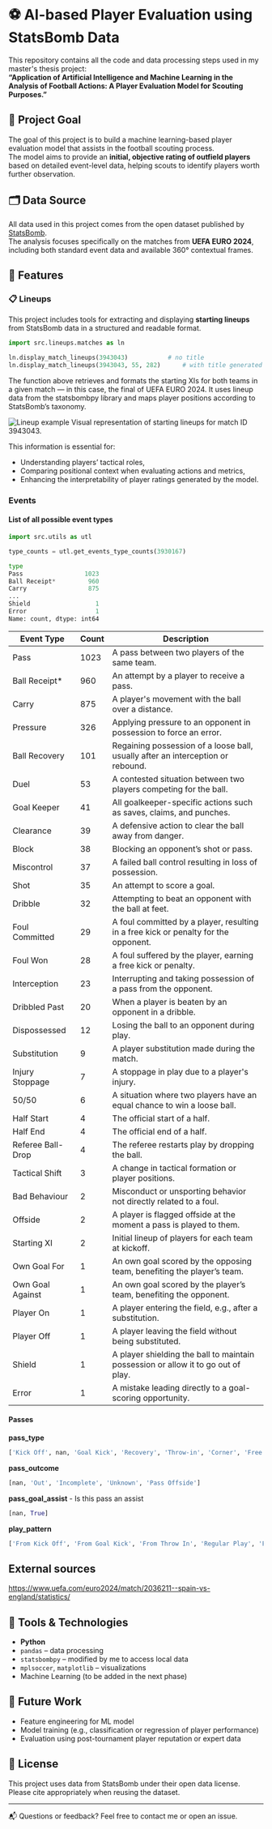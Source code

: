 # ⚽ AI-based Player Evaluation using StatsBomb Data

This repository contains all the code and data processing steps used in my master's thesis project:  
**“Application of Artificial Intelligence and Machine Learning in the Analysis of Football Actions: A Player Evaluation Model for Scouting Purposes.”**

## 🎯 Project Goal

The goal of this project is to build a machine learning-based player evaluation model that assists in the football scouting process.  
The model aims to provide an **initial, objective rating of outfield players** based on detailed event-level data, helping scouts to identify players worth further observation.

## 🗂️ Data Source

All data used in this project comes from the open dataset published by [StatsBomb](https://github.com/statsbomb/open-data).  
The analysis focuses specifically on the matches from **UEFA EURO 2024**, including both standard event data and available 360° contextual frames.

## 🧠 Features

### 📋 Lineups

This project includes tools for extracting and displaying **starting lineups** from StatsBomb data in a structured and readable format.

```python
import src.lineups.matches as ln

ln.display_match_lineups(3943043)			# no title
ln.display_match_lineups(3943043, 55, 282)		# with title generated using competition data 
```

The function above retrieves and formats the starting XIs for both teams in a given match — in this case, the final of UEFA EURO 2024. It uses lineup data from the statsbombpy library and maps player positions according to StatsBomb’s taxonomy.

![Lineup example](images/figure_lineup_final.png)
Visual representation of starting lineups for match ID 3943043.

This information is essential for:
- Understanding players’ tactical roles,
- Comparing positional context when evaluating actions and metrics,
- Enhancing the interpretability of player ratings generated by the model.

### Events 

#### List of all possible event types

```python
import src.utils as utl

type_counts = utl.get_events_type_counts(3930167)

type
Pass                 1023
Ball Receipt*         960				
Carry                 875
...				
Shield                  1
Error                   1
Name: count, dtype: int64
```
| Event Type          | Count | Description |
|---------------------|-------|-------------|
| Pass                | 1023  | A pass between two players of the same team. |
| Ball Receipt*       | 960   | An attempt by a player to receive a pass. |
| Carry               | 875   | A player's movement with the ball over a distance. |
| Pressure            | 326   | Applying pressure to an opponent in possession to force an error. |
| Ball Recovery       | 101   | Regaining possession of a loose ball, usually after an interception or rebound. |
| Duel                | 53    | A contested situation between two players competing for the ball. |
| Goal Keeper         | 41    | All goalkeeper-specific actions such as saves, claims, and punches. |
| Clearance           | 39    | A defensive action to clear the ball away from danger. |
| Block               | 38    | Blocking an opponent’s shot or pass. |
| Miscontrol          | 37    | A failed ball control resulting in loss of possession. |
| Shot                | 35    | An attempt to score a goal. |
| Dribble             | 32    | Attempting to beat an opponent with the ball at feet. |
| Foul Committed      | 29    | A foul committed by a player, resulting in a free kick or penalty for the opponent. |
| Foul Won            | 28    | A foul suffered by the player, earning a free kick or penalty. |
| Interception        | 23    | Interrupting and taking possession of a pass from the opponent. |
| Dribbled Past       | 20    | When a player is beaten by an opponent in a dribble. |
| Dispossessed        | 12    | Losing the ball to an opponent during play. |
| Substitution        | 9     | A player substitution made during the match. |
| Injury Stoppage     | 7     | A stoppage in play due to a player's injury. |
| 50/50               | 6     | A situation where two players have an equal chance to win a loose ball. |
| Half Start          | 4     | The official start of a half. |
| Half End            | 4     | The official end of a half. |
| Referee Ball-Drop   | 4     | The referee restarts play by dropping the ball. |
| Tactical Shift      | 3     | A change in tactical formation or player positions. |
| Bad Behaviour       | 2     | Misconduct or unsporting behavior not directly related to a foul. |
| Offside             | 2     | A player is flagged offside at the moment a pass is played to them. |
| Starting XI         | 2     | Initial lineup of players for each team at kickoff. |
| Own Goal For        | 1     | An own goal scored by the opposing team, benefiting the player’s team. |
| Own Goal Against    | 1     | An own goal scored by the player’s team, benefiting the opponent. |
| Player On           | 1     | A player entering the field, e.g., after a substitution. |
| Player Off          | 1     | A player leaving the field without being substituted. |
| Shield              | 1     | A player shielding the ball to maintain possession or allow it to go out of play. |
| Error               | 1     | A mistake leading directly to a goal-scoring opportunity. |

#### Passes

**pass_type**
```python
['Kick Off', nan, 'Goal Kick', 'Recovery', 'Throw-in', 'Corner', 'Free Kick', 'Interception']
```

**pass_outcome**
```python
[nan, 'Out', 'Incomplete', 'Unknown', 'Pass Offside']
```

**pass_goal_assist** - Is this pass an assist
```python
[nan, True]
```

**play_pattern**
```python
['From Kick Off', 'From Goal Kick', 'From Throw In', 'Regular Play', 'From Corner', 'From Counter', 'From Free Kick', 'From Keeper', 'Other']
```

## External sources

https://www.uefa.com/euro2024/match/2036211--spain-vs-england/statistics/


## 🧪 Tools & Technologies

- **Python**
- `pandas` – data processing  
- `statsbombpy` – modified by me to access local data  
- `mplsoccer`, `matplotlib` – visualizations  
- Machine Learning (to be added in the next phase)

## 🧠 Future Work

- Feature engineering for ML model
- Model training (e.g., classification or regression of player performance)
- Evaluation using post-tournament player reputation or expert data

## 🧾 License

This project uses data from StatsBomb under their open data license. Please cite appropriately when reusing the dataset.

---

📬 Questions or feedback? Feel free to contact me or open an issue.